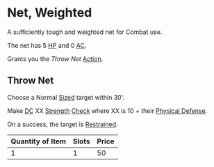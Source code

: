 # Net, Weighted

A sufficiently tough and weighted net for Combat use.

The net has 5 [HP](../../../Player%20Characters/Derived%20Statistics/Hit%20Points.md) and 0 [AC](../../../Player%20Characters/Derived%20Statistics/Armor%20Class.md).

Grants you the *Throw Net* [Action](../../../Game%20Procedures/Core%20Procedures/Action.md).

## Throw Net

Choose a Normal [Sized](../../../Game%20Procedures/Core%20Procedures/Geometry.md#Sizes) target within 30'.

Make [DC](../../../Game%20Procedures/Core%20Procedures/DC.md) XX [Strength](../../../Player%20Characters/The%20Ability%20Scores/Strength.md) [Check](../../../Game%20Procedures/Core%20Procedures/Check.md) where XX is 10 + their [Physical Defense](../../../Player%20Characters/Derived%20Statistics/Physical%20Defense.md).

On a success, the target is [Restrained](../../../Game%20Procedures/Conditions/Restrained.md).

| Quantity of Item | Slots | Price |
| ---------------- | ----- | ----- |
| 1                | 1     | 50    |
